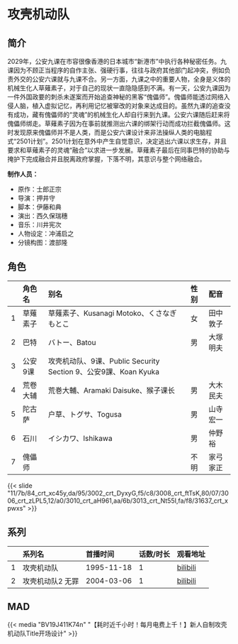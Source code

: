 # 攻壳机动队


## 简介

2029年，公安九课在市容很像香港的日本城市“新港市”中执行各种秘密任务。九课因为不顾正当程序的自作主张、强硬行事，往往与政府其他部门起冲突，例如负责外交的公安六课就与九课不合。另一方面，九课之中的重要人物，全身是义体的机械生化人草薙素子，对于自己的现状一直隐隐感到不满。有一天，公安九课因为一件外国政要的刺杀未遂案而开始追查神秘的黑客“傀儡师”。傀儡师能透过网络入侵人脑，植入虚拟记忆，再利用记忆被窜改的对象来达成目的。虽然九课的追查没有成功，藏有傀儡师的“灵魂”的机械生化人却自行来到九课。公安六课随后赶来将傀儡师绑走。草薙素子因为在事前就推测出六课的绑架行动而成功拦截傀儡师。这时发现原来傀儡师并不是人类，而是公安六课设计来非法操纵人类的电脑程式“2501计划”。2501计划在意外中产生自觉意识，决定逃出六课以求生存，并且要求和草薙素子的灵魂“融合”以求进一步发展。草薙素子最后在同事巴特的协助与掩护下完成融合并且脱离政府掌握，下落不明，其意识与整个网络融合。

**制作人员：**
- 原作：士郎正宗
- 导演：押井守
- 脚本：伊藤和典
- 演出：西久保瑞穗
- 音乐：川井宪次
- 人物设定：冲浦启之
- 分镜构图：渡部隆

## 角色

|     |   角色名   |   别名  | 性别 |  配音  |
|:--- |:------  |:----      |:---  |:--   |
| 1 | 草薙素子 | 草薙素子、Kusanagi Motoko、くさなぎ もとこ | 女 | 田中敦子 |
| 2 | 巴特 | バトー、Batou | 男 | 大塚明夫 |
| 3 | 公安9课 | 攻壳机动队、9课、Public Security Section 9、公安9課、Koan Kyuka |  |  |
| 4 | 荒卷大辅 | 荒巻大輔、Aramaki Daisuke、猴子课长 | 男 | 大木民夫 |
| 5 | 陀古萨 | 户草、トグサ、Togusa | 男 | 山寺宏一 |
| 6 | 石川 | イシカワ、Ishikawa | 男 | 仲野裕 |
| 7 | 傀儡师 |  | 不明 | 家弓家正 |

{{< slide "11/7b/84_crt_xc45y,da/95/3002_crt_DyxyG,f5/c8/3008_crt_ftTsK,80/07/3006_crt_zLPL5,12/a0/3010_crt_aH961,aa/6b/3013_crt_Nt55I,fa/f8/31637_crt_xpwxs" >}}

## 系列

|     |   系列名   |   首播时间  | 话数/时长  | 观看地址 |
|:---  |:------    |:----      |:---       |:---  |
| 1 | 攻壳机动队 | 1995-11-18 | 1 | [bilibili](https://www.bilibili.com/bangumi/play/ss1702)  |
| 2 | 攻壳机动队2 无罪 | 2004-03-06 | 1 | [bilibili](https://www.bilibili.com/video/BV174411s73J)  |


## MAD

{{< media  "BV19J411K74n"
"【耗时近千小时！每月电费上千！】新人自制攻壳机动队Title开场设计"  >}}

